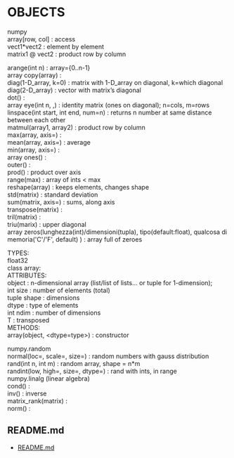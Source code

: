 # OBJECTS  
  

numpy  
array[row, col] : access  
vect1*vect2 : element by element  
matrix1 @ vect2 : product row by column  
  
arange(int n) : array={0..n-1}  
array copy(array) :  
diag(1-D_array, k=0) : matrix with 1-D_array on diagonal, k=which diagonal  
	diag(2-D_array) : vector with matrix’s diagonal  
dot() :   
array eye(int n, <int m>,) : identity matrix (ones on diagonal); n=cols, m=rows  
linspace(int start, int end, num=n) : returns n number at same distance between each other  
matmul(array1, array2) : product row by column  
max(array, axis=) :  
mean(array, axis=) : average  
min(array, axis=) :  
array ones() :   
outer() :   
prod() : product over axis  
range(max) : array of ints < max  
reshape(array) : keeps elements, changes shape  
std(matrix) : standard deviation  
sum(matrix, axis=) : sums, along axis  
transpose(matrix) :  
tril(matrix) :   
triu(marix) : upper diagonal  
array zeros(lunghezza(int)/dimensioni(tupla), tipo(default:float), qualcosa di memoria('C'/'F', default) ) : array full of zeroes  

TYPES:  
float32  
class array:  
ATTRIBUTES:  
object : n-dimensional array (list/list of lists… or tuple for 1-dimension);  
int size : number of elements (total)  
tuple shape : dimensions  
dtype : type of elements  
int ndim : number of dimensions  
T : transposed  
METHODS:  
array(object, <dtype=type>) : constructor  
  
numpy.random  
normal(loc=, scale=, size=) : random numbers with gauss distribution  
rand(int n, int m) : random array, shape = n*m  
randint(low, high=, size=, dtype=) : rand with ints, in range  
numpy.linalg (linear algebra)  
cond() :  
inv() : inverse  
matrix_rank(matrix) :   
norm() :  
## README.md  
*	[README.md](./README.md)  

